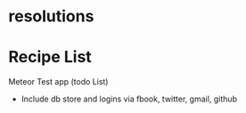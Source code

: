 # resolutions

# Recipe List

Meteor Test app (todo List)

  - Include db store and logins via fbook, twitter, gmail, github

  
